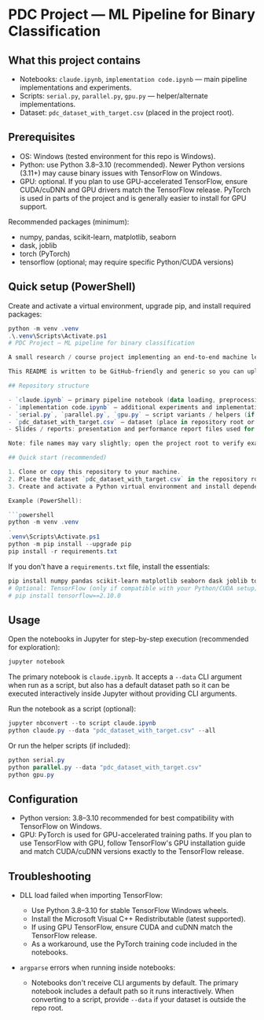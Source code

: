 # PDC Project — ML Pipeline for Binary Classification


## What this project contains
- Notebooks: `claude.ipynb`, `implementation code.ipynb` — main pipeline implementations and experiments.
- Scripts: `serial.py`, `parallel.py`, `gpu.py` — helper/alternate implementations.
- Dataset: `pdc_dataset_with_target.csv` (placed in the project root).



## Prerequisites
- OS: Windows (tested environment for this repo is Windows).
- Python: use Python 3.8–3.10 (recommended). Newer Python versions (3.11+) may cause binary issues with TensorFlow on Windows.
- GPU: optional. If you plan to use GPU-accelerated TensorFlow, ensure CUDA/cuDNN and GPU drivers match the TensorFlow release. PyTorch is used in parts of the project and is generally easier to install for GPU support.

Recommended packages (minimum):
- numpy, pandas, scikit-learn, matplotlib, seaborn
- dask, joblib
- torch (PyTorch)
- tensorflow (optional; may require specific Python/CUDA versions)

## Quick setup (PowerShell)
Create and activate a virtual environment, upgrade pip, and install required packages:

```powershell
python -m venv .venv
.\.venv\Scripts\Activate.ps1
# PDC Project — ML pipeline for binary classification

A small research / course project implementing an end-to-end machine learning pipeline with serial, parallel and GPU-accelerated training/experiments. The code and notebooks demonstrate data loading, preprocessing, model training (PyTorch + scikit-learn), and simple performance comparisons.

This README is written to be GitHub-friendly and generic so you can upload the repository as-is.

## Repository structure

- `claude.ipynb` — primary pipeline notebook (data loading, preprocessing, training modes).
- `implementation code.ipynb` — additional experiments and implementation notes.
- `serial.py`, `parallel.py`, `gpu.py` — script variants / helpers (if present in the repo).
- `pdc_dataset_with_target.csv` — dataset (place in repository root or provide a full path).
- Slides / reports: presentation and performance report files used for the course.

Note: file names may vary slightly; open the project root to verify exact filenames.

## Quick start (recommended)

1. Clone or copy this repository to your machine.
2. Place the dataset `pdc_dataset_with_target.csv` in the repository root, or note its absolute path.
3. Create and activate a Python virtual environment and install dependencies.

Example (PowerShell):

```powershell
python -m venv .venv
.
.venv\Scripts\Activate.ps1
python -m pip install --upgrade pip
pip install -r requirements.txt
```

If you don't have a `requirements.txt` file, install the essentials:

```powershell
pip install numpy pandas scikit-learn matplotlib seaborn dask joblib torch
# Optional: TensorFlow (only if compatible with your Python/CUDA setup)
# pip install tensorflow==2.10.0
```

## Usage

Open the notebooks in Jupyter for step-by-step execution (recommended for exploration):

```powershell
jupyter notebook
```

The primary notebook is `claude.ipynb`. It accepts a `--data` CLI argument when run as a script, but also has a default dataset path so it can be executed interactively inside Jupyter without providing CLI arguments.

Run the notebook as a script (optional):

```powershell
jupyter nbconvert --to script claude.ipynb
python claude.py --data "pdc_dataset_with_target.csv" --all
```

Or run the helper scripts (if included):

```powershell
python serial.py
python parallel.py --data "pdc_dataset_with_target.csv"
python gpu.py
```

## Configuration

- Python version: 3.8–3.10 recommended for best compatibility with TensorFlow on Windows.
- GPU: PyTorch is used for GPU-accelerated training paths. If you plan to use TensorFlow with GPU, follow TensorFlow's GPU installation guide and match CUDA/cuDNN versions exactly to the TensorFlow release.

## Troubleshooting

- DLL load failed when importing TensorFlow:
  - Use Python 3.8–3.10 for stable TensorFlow Windows wheels.
  - Install the Microsoft Visual C++ Redistributable (latest supported).
  - If using GPU TensorFlow, ensure CUDA and cuDNN match the TensorFlow release.
  - As a workaround, use the PyTorch training code included in the notebooks.

- `argparse` errors when running inside notebooks:
  - Notebooks don't receive CLI arguments by default. The primary notebook includes a default path so it runs interactively. When converting to a script, provide `--data` if your dataset is outside the repo root.

